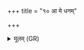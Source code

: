 +++
title = "१० आ मे धनम्"

+++
<details><summary>मूलम् (GR)</summary>

आ मे धनं सरस्वती  
पयस्फातिं च धान्यम् ।  
सिनीवाल्य् उता वहाद्  
अयं चौदुम्बरो मणिः ॥
</details>